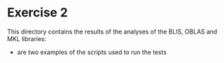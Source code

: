 # Exercise 2
This directory contains the results of the analyses of the BLIS, OBLAS and MKL libraries:
*  are two examples of the scripts used to run the tests
